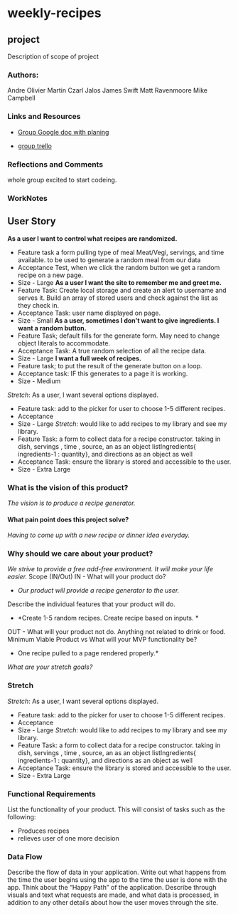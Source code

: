 # weekly-recipes

## project

Description of scope of project

### Authors: 

Andre Olivier Martin
Czarl Jalos
James Swift
Matt Ravenmoore
Mike Campbell

### Links and Resources

* [Group Google doc with planing](https://docs.google.com/document/d/11yKzBXa8CmDfENOtymZlTDp7uFAWL7SMUSDhYg8KauE/edit)

* [group trello](https://trello.com/b/2Iy8MkEZ/weekly-dinner-planner)

### Reflections and Comments

whole group excited to start codeing.

### WorkNotes

## User Story
**As a user I want to control what recipes are randomized.**
+ Feature task a form pulling type of meal Meat/Vegi, servings, and time available. to be used to generate a random meal from our data
+ Acceptance Test, when we click the random button we get a random recipe on a new page.
+ Size - Large
**As a user I want the site to remember me and greet me.**
+ Feature Task: Create local storage and create an alert to username and serves it. Build an array of stored users and check against the list as they check in.
+ Acceptance Task: user name displayed on page.
+ Size - Small
**As a user, sometimes I don’t want to give ingredients. I want a random button.**
+ Feature Task; default fills for the generate form. May need to change object literals to accommodate.
+ Acceptance Task: A true random selection of all the recipe data.
+ Size - Large
**I want a full week of recipes.**  
+ Feature task; to put the result of the generate button on a loop.
+ Acceptance task: IF this generates to a page it is working.
+ Size - Medium

*Stretch*: As a user, I want several options displayed.

+  Feature task: add to the picker for user to choose 1-5 different recipes.
+ Acceptance
+ Size - Large
*Stretch*:  would like to add recipes to my library and see my library.
+ Feature Task: a form to collect data for a recipe constructor. taking in dish, servings , time , source, an as an object listIngredients{ ingredients-1 : quantity}, and directions as an object as well
+ Acceptance Task: ensure the library is stored and accessible to the user.
+ Size - Extra Large

### What is the vision of this product? 

*The vision is to produce a recipe generator.*
 
#### What pain point does this project solve?

*Having to come up with a new recipe or dinner idea everyday.*
 
### Why should we care about your product?

*We strive to provide a free add-free environment. It will make your life easier.*
Scope (IN/Out)
IN - What will your product do? 

+ *Our product will provide a recipe generator to the user.*

Describe the individual features that your product will do.

+ *Create 1-5 random recipes. Create recipe based on inputs. *

OUT - What will your product not do.
Anything not related to drink or food.
Minimum Viable Product vs
What will your MVP functionality be?

* One recipe pulled to a page rendered properly.*

*What are your stretch goals?*

### Stretch

*Stretch*: As a user, I want several options displayed.

+  Feature task: add to the picker for user to choose 1-5 different recipes.
+ Acceptance
+ Size - Large
*Stretch*:  would like to add recipes to my library and see my library.
+ Feature Task: a form to collect data for a recipe constructor. taking in dish, servings , time , source, an as an object listIngredients{ ingredients-1 : quantity}, and directions as an object as well
+ Acceptance Task: ensure the library is stored and accessible to the user.
+ Size - Extra Large

### Functional Requirements

List the functionality of your product. This will consist of tasks such as the following:

+ Produces recipes
+ relieves user of one more decision

### Data Flow

Describe the flow of data in your application. Write out what happens from the time the user begins using the app to the time the user is done with the app. Think about the “Happy Path” of the application. Describe through visuals and text what requests are made, and what data is processed, in addition to any other details about how the user moves through the site.
